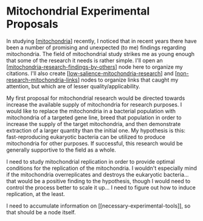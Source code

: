 # Mitochondrial Experimental Proposals

In studying [[mitochondria]] recently, I noticed that in recent years there have been a number of promising and unexpected (to me) findings regarding mitochondria.  The field of mitochondrial study strikes me as young enough that some of the research it needs is rather simple.  I'll open an [[mitochondria-research-findings-by-others]] node here to organize my citations.  I'll also create [[low-salience-mitochondria-research]] and [[non-research-mitochondria-links]] nodes to organize links that caught my attention, but which are of lesser quality/applicability.

My first proposal for mitochondrial research would be directed towards increase the available supply of mitochondria for research purposes.  I would like to replace the mitochondria in a bacterial population with mitochondria of a targeted gene line, breed that population in order to increase the supply of the target mitochondria, and then demonstrate extraction of a larger quantity than the initial one.  My hypothesis is this: fast-reproducing eukaryotic bacteria can be utilized to produce mitochondria for other purposes.  If successful, this research would be generally supportive to the field as a whole.

I need to study mitochondrial replication in order to provide optimal conditions for the replication of the mitochondria.  I wouldn't especially mind if the mitochondria overreplicates and destroys the eukaryotic bacteria... that would be a positive finding to the hypothesis, though I would need to control the process better to scale it up...  I need to figure out how to induce replication, at the least.

I need to accumulate information on [[necessary-experimental-tools]], so that should be a node itself.

[//begin]: # "Autogenerated link references for markdown compatibility"
[mitochondria]: mitochondria "Mitochondria"
[mitochondria-research-findings-by-others]: mitochondria-research-findings-by-others "Mitochondria Research Findings by Others"
[low-salience-mitochondria-research]: low-salience-mitochondria-research "Low Salience Mitochondria Research"
[non-research-mitochondria-links]: non-research-mitochondria-links "Non Research Mitochondria Links"
[//end]: # "Autogenerated link references"